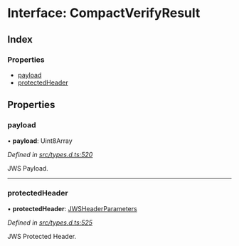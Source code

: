 # Interface: CompactVerifyResult

## Index

### Properties

* [payload](_types_d_.compactverifyresult.md#payload)
* [protectedHeader](_types_d_.compactverifyresult.md#protectedheader)

## Properties

### payload

•  **payload**: Uint8Array

*Defined in [src/types.d.ts:520](https://github.com/panva/jose/blob/v3.0.0/src/types.d.ts#L520)*

JWS Payload.

___

### protectedHeader

•  **protectedHeader**: [JWSHeaderParameters](_types_d_.jwsheaderparameters.md)

*Defined in [src/types.d.ts:525](https://github.com/panva/jose/blob/v3.0.0/src/types.d.ts#L525)*

JWS Protected Header.
